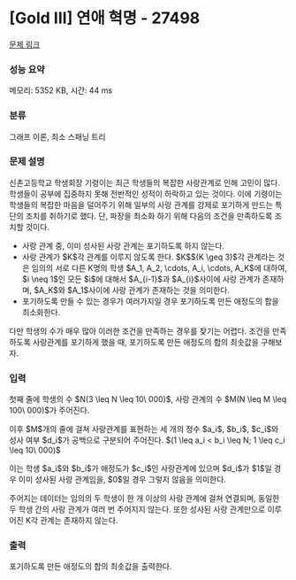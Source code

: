 # [Gold III] 연애 혁명 - 27498 

[문제 링크](https://www.acmicpc.net/problem/27498) 

### 성능 요약

메모리: 5352 KB, 시간: 44 ms

### 분류

그래프 이론, 최소 스패닝 트리

### 문제 설명

<p>신촌고등학교 학생회장 기령이는 최근 학생들의 복잡한 사랑관계로 인해 고민이 많다. 학생들이 공부에 집중하지 못해 전반적인 성적이 하락하고 있는 것이다. 이에 기령이는 학생들의 복잡한 마음을 덜어주기 위해 일부의 사랑 관계를 강제로 포기하게 만드는 특단의 조치를 취하기로 했다. 단, 파장을 최소화 하기 위해 다음의 조건을 만족하도록 조치할 것이다.</p>

<ul>
	<li>사랑 관계 중, 이미 성사된 사랑 관계는 포기하도록 하지 않는다.</li>
	<li>사랑 관계가 $K$각 관계를 이루지 않도록 한다. $K$$(K \geq 3)$각 관계라는 것은 임의의 서로 다른 K명의 학생 $A_1, A_2, \cdots, A_i, \cdots, A_K$에 대하여, $i \neq 1$인 모든 $i$에 대해서 $A_{i-1}$과 $A_{i}$사이에 사랑 관계가 존재하며, $A_K$와 $A_1$사이에 사랑 관계가 존재하는 것을 의미한다.</li>
	<li>포기하도록 만들 수 있는 경우가 여러가지일 경우 포기하도록 만든 애정도의 합을 최소화한다.</li>
</ul>

<p>다만 학생의 수가 매우 많아 이러한 조건을 만족하는 경우를 찾기는 어렵다. 조건을 만족하도록 사랑관계를 포기하게 했을 때, 포기하도록 만든 애정도의 합의 최솟값을 구해보자.</p>

### 입력 

 <p>첫째 줄에 학생의 수 $N(3 \leq N \leq 10\ 000)$, 사랑 관계의 수 $M(N \leq M \leq 100\ 000)$가 주어진다.</p>

<p>이후 $M$개의 줄에 걸쳐 사랑관계를 표현하는 세 개의 정수 $a_i$, $b_i$, $c_i$와 성사 여부 $d_i$가 공백으로 구분되어 주어진다. $(1 \leq a_i < b_i \leq N; 1 \leq c_i \leq 10\ 000)$</p>

<p>이는 학생 $a_i$와 $b_i$가 애정도가 $c_i$인 사랑관계에 있으며 $d_i$가 $1$일 경우 이미 성사된 사랑 관계임을, $0$일 경우 그렇지 않음을 의미한다.</p>

<p>주어지는 데이터는 임의의 두 학생이 한 개 이상의 사랑 관계에 걸쳐 연결되며, 동일한 두 학생 간의 사랑 관계가 여러 번 주어지지 않는다. 또한 성사된 사랑 관계만으로 이루어진 K각 관계는 존재하지 않는다.</p>

### 출력 

 <p>포기하도록 만든 애정도의 합의 최솟값을 출력한다.</p>

